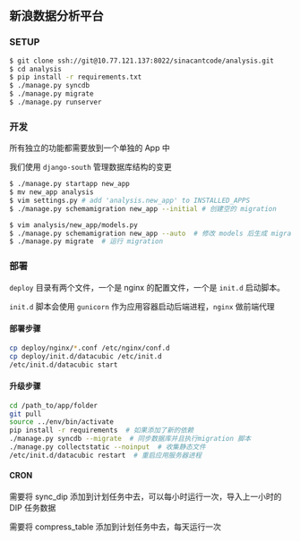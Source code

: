 ## 新浪数据分析平台

### SETUP

```sh
$ git clone ssh://git@10.77.121.137:8022/sinacantcode/analysis.git
$ cd analysis
$ pip install -r requirements.txt
$ ./manage.py syncdb
$ ./manage.py migrate
$ ./manage.py runserver
```


### 开发

所有独立的功能都需要放到一个单独的 App 中

我们使用 `django-south` 管理数据库结构的变更

```sh
$ ./manage.py startapp new_app
$ mv new_app analysis
$ vim settings.py # add 'analysis.new_app' to INSTALLED_APPS
$ ./manage.py schemamigration new_app --initial # 创建空的 migration

$ vim analysis/new_app/models.py
$ ./manage.py schemamigration new_app --auto  # 修改 models 后生成 migration
$ ./manage.py migrate  # 运行 migration
```

### 部署

`deploy` 目录有两个文件，一个是 nginx 的配置文件，一个是 `init.d` 启动脚本。

`init.d` 脚本会使用 `gunicorn` 作为应用容器启动后端进程，`nginx` 做前端代理


#### 部署步骤

```sh
cp deploy/nginx/*.conf /etc/nginx/conf.d
cp deploy/init.d/datacubic /etc/init.d
/etc/init.d/datacubic start
```

#### 升级步骤

```sh
cd /path_to/app/folder
git pull
source ../env/bin/activate
pip install -r requirements  # 如果添加了新的依赖
./manage.py syncdb --migrate  # 同步数据库并且执行migration 脚本
./manage.py collectstatic --noinput  # 收集静态文件
/etc/init.d/datacubic restart  # 重启应用服务器进程
```

#### CRON

需要将 sync_dip 添加到计划任务中去，可以每小时运行一次，导入上一小时的 DIP 任务数据

需要将 compress_table 添加到计划任务中去，每天运行一次

